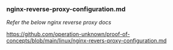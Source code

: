 ### nginx-reverse-proxy-configuration.md

_Refer the below nginx reverse proxy docs_

https://github.com/operation-unknown/proof-of-concepts/blob/main/linux/nginx-revers-proxy-configuration.md
